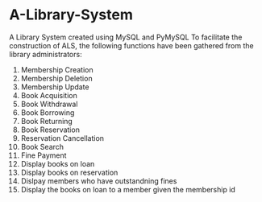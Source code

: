 # A-Library-System
A Library System created using MySQL and PyMySQL
To facilitate the construction of ALS, the following functions have been gathered from the library administrators: 

1) Membership Creation
2) Membership Deletion
3) Membership Update
4) Book Acquisition
5) Book Withdrawal
6) Book Borrowing
7) Book Returning
8) Book Reservation
9) Reservation Cancellation
10) Book Search
11) Fine Payment
12) Display books on loan
13) Display books on reservation
14) Dislpay members who have outstandning fines
15) Display the books on loan to a member given the membership id
